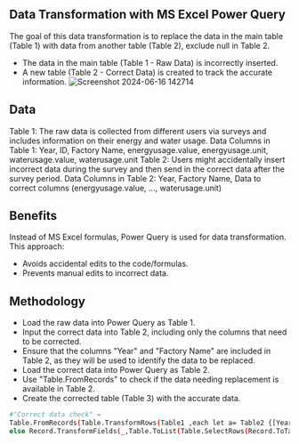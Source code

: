 ## Data Transformation with MS Excel Power Query
The goal of this data transformation is to replace the data in the main table (Table 1) with data from another table (Table 2), exclude null in Table 2.
- The data in the main table (Table 1 - Raw Data) is incorrectly inserted.
- A new table (Table 2 - Correct Data) is created to track the accurate information.
![Screenshot 2024-06-16 142714](https://github.com/stephanyed/replace-data-from-another-table/assets/170702920/47b567bd-0fd0-4309-8c8c-a82f52b30500)

## Data
Table 1: The raw data is collected from different users via surveys and includes information on their energy and water usage.
Data Columns in Table 1: Year, ID, Factory Name, energyusage.value, energyusage.unit, waterusage.value, waterusage.unit
Table 2: Users might accidentally insert incorrect data during the survey and then send in the correct data after the survey period.
Data Columns in Table 2: Year, Factory Name, Data to correct columns (energyusage.value, ..., waterusage.unit)

## Benefits
Instead of MS Excel formulas, Power Query is used for data transformation. This approach:
- Avoids accidental edits to the code/formulas.
- Prevents manual edits to incorrect data.

## Methodology
- Load the raw data into Power Query as Table 1.
- Input the correct data into Table 2, including only the columns that need to be corrected.
- Ensure that the columns "Year" and "Factory Name" are included in Table 2, as they will be used to identify the data to be replaced.
- Load the correct data into Power Query as Table 2.
- Use "Table.FromRecords" to check if the data needing replacement is available in Table 2.
- Create the corrected table (Table 3) with the accurate data.

```bash
#"Correct data check" =
Table.FromRecords(Table.TransformRows(Table1 ,each let a= Table2 {[Year=[Year],Factory Name=[Factory Name]]}? in if a is null then _
else Record.TransformFields(_,Table.ToList(Table.SelectRows(Record.ToTable(a),each [Value]<>null and [Value]<>""),each {_{0},(x)=>_{1}}),1)))

```
